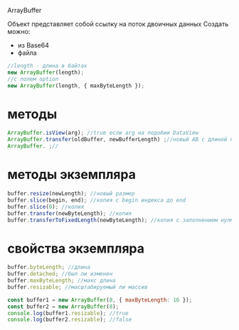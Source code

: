 ArrayBuffer

Объект представляет собой ссылку на поток двоичных данных
Создать можно:

- из Base64
- файла

```js
//length - длина в байтах
new ArrayBuffer(length);
//с полем option
new ArrayBuffer(length, { maxByteLength });
```

# методы

```js
ArrayBuffer.isView(arg); //true если arg на подобии DataView
ArrayBuffer.transfer(oldBuffer, newBufferLength) ;//новый AB с длиной newBufferLength
ArrayBuffer. ;//

```

# методы экземпляра

```js
buffer.resize(newLength); //новый размер
buffer.slice(begin, end); //копия с begin индекса до end
buffer.slice(0); //копия
buffer.transfer(newByteLength); //копия
buffer.transferToFixedLength(newByteLength); //копия с заполнением нулми
```

# свойства экземпляра

```js
buffer.byteLength; //длина
buffer.detached; //был ли изменен
buffer.maxByteLength; //макс длина
buffer.resizable; //масштабируемый ли массив

const buffer1 = new ArrayBuffer(8, { maxByteLength: 16 });
const buffer2 = new ArrayBuffer(8);
console.log(buffer1.resizable); //true
console.log(buffer2.resizable); //false
```

<!-- ---------------- -->

```js

```
